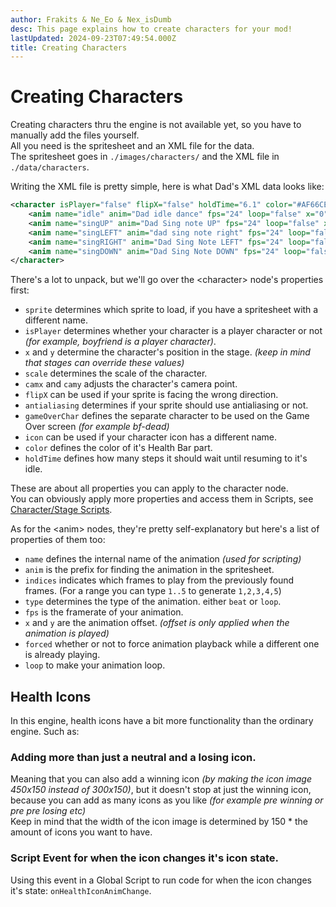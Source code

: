 ```yaml
---
author: Frakits & Ne_Eo & Nex_isDumb
desc: This page explains how to create characters for your mod!
lastUpdated: 2024-09-23T07:49:54.000Z
title: Creating Characters
---
```

# Creating Characters

Creating characters thru the engine is not available yet, so you have to manually add the files yourself.<br>
All you need is the spritesheet and an XML file for the data.<br>
The spritesheet goes in ``./images/characters/`` and the XML file in ``./data/characters``.

Writing the XML file is pretty simple, here is what Dad's XML data looks like:
```xml
<character isPlayer="false" flipX="false" holdTime="6.1" color="#AF66CE">
    <anim name="idle" anim="Dad idle dance" fps="24" loop="false" x="0" y="0"/>
    <anim name="singUP" anim="Dad Sing note UP" fps="24" loop="false" x="-6" y="50"/>
    <anim name="singLEFT" anim="dad sing note right" fps="24" loop="false" x="-10" y="10"/>
    <anim name="singRIGHT" anim="Dad Sing Note LEFT" fps="24" loop="false" x="0" y="27"/>
    <anim name="singDOWN" anim="Dad Sing Note DOWN" fps="24" loop="false" x="0" y="-30"/>
</character>
```
There's a lot to unpack, but we'll go over the <syntax lang="xml">&lt;character&gt;</syntax> node's properties first:
- ``sprite`` determines which sprite to load, if you have a spritesheet with a different name.
- ``isPlayer`` determines whether your character is a player character or not *(for example, boyfriend is a player character)*.
- ``x`` and ``y`` determine the character's position in the stage. *(keep in mind that stages can override these values)*
- ``scale`` determines the scale of the character.
- ``camx`` and ``camy`` adjusts the character's camera point.
- ``flipX`` can be used if your sprite is facing the wrong direction.
- ``antialiasing`` determines if your sprite should use antialiasing or not.
- ``gameOverChar`` defines the separate character to be used on the Game Over screen *(for example bf-dead)*
- ``icon`` can be used if your character icon has a different name.
- ``color`` defines the color of it's Health Bar part.
- ``holdTime`` defines how many steps it should wait until resuming to it's idle.

These are about all properties you can apply to the character node.<br>
You can obviously apply more properties and access them in Scripts, see <a href="../scripting/playstate-scripts/character-stage-scripts.md">Character/Stage Scripts</a>.

As for the <syntax lang="xml">&lt;anim&gt;</syntax> nodes, they're pretty self-explanatory but here's a list of properties of them too:
- ``name`` defines the internal name of the animation *(used for scripting)*
- ``anim`` is the prefix for finding the animation in the spritesheet.
- ``indices`` indicates which frames to play from the previously found frames. (For a range you can type <code class="hljs-string">1..5</code> to generate <code class="hljs-string">1,2,3,4,5</code>)
- ``type`` determines the type of the animation. either <code class="hljs-string">beat</code> or <code class="hljs-string">loop</code>.
- ``fps`` is the framerate of your animation.
- ``x`` and ``y`` are the animation offset. *(offset is only applied when the animation is played)*
- ``forced`` whether or not to force animation playback while a different one is already playing.
- ``loop`` to make your animation loop.

## <h2 id="health-icons">Health Icons</h2>

In this engine, health icons have a bit more functionality than the ordinary engine. Such as:

### Adding more than just a neutral and a losing icon.

Meaning that you can also add a winning icon *(by making the icon image 450x150 instead of 300x150)*, but it doesn't stop at just the winning icon, because you can add as many icons as you like *(for example pre winning or pre pre losing etc)*<br>
Keep in mind that the width of the icon image is determined by 150 * the amount of icons you want to have.

### Script Event for when the icon changes it's icon state.

Using this event in a Global Script to run code for when the icon changes it's state: ``onHealthIconAnimChange``.